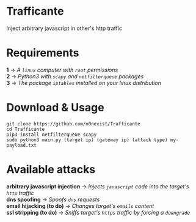 # Trafficante
Inject arbitrary javascript in other's http traffic

# Requirements
<b>1</b> -> <i>A ```linux``` computer with ```root``` permissions</i><br>
<b>2</b> -> <i>Python3 with ```scapy``` and ```netfilterqueue``` packages</i><br>
<b>3</b> -> <i>The package ```iptables``` installed on your linux distribution</i><br>

# Download & Usage
```
git clone https://github.com/n0nexist/Trafficante
cd Trafficante
pip3 install netfilterqueue scapy
sudo python3 main.py (target ip) (gateway ip) (attack type) my-payload.txt
```

# Available attacks
<b>arbitrary javascript injection</b> -> <i>Injects ```javascript``` code into the target's ```http``` traffic</i><br>
<b>dns spoofing</b> -> <i>Spoofs ```dns``` requests</i><br>
<b>email hijacking (to do)</b> -> <i>Changes target's ```emails``` content</i><br>
<b>ssl stripping (to do)</b> -> <i>Sniffs target's ```https``` traffic by forcing a ```downgrade```</i><br>
